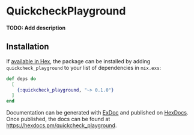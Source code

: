 # QuickcheckPlayground

**TODO: Add description**

## Installation

If [available in Hex](https://hex.pm/docs/publish), the package can be installed
by adding `quickcheck_playground` to your list of dependencies in `mix.exs`:

```elixir
def deps do
  [
    {:quickcheck_playground, "~> 0.1.0"}
  ]
end
```

Documentation can be generated with [ExDoc](https://github.com/elixir-lang/ex_doc)
and published on [HexDocs](https://hexdocs.pm). Once published, the docs can
be found at <https://hexdocs.pm/quickcheck_playground>.

